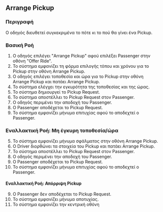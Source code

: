 ## Arrange Pickup

### Περιγραφή

Ο οδηγός διευθετεί συγκεκριμένα το πότε κι το πού θα γίνει ένα Pickup.

### Βασική Ροή

1. Ο οδηγός επιλέγει "Arrange Pickup" αφού επιλέξει Passenger στην οθόνη "Offer Ride".
2. Το σύστημα εμφανίζει τη φόρμα επιλογής τόπου και χρόνου για το Pickup στην οθόνη Arrange Pickup.
3. Ο οδηγός επιλέγει τοποθεσία και ώρα για το Pickup στην οθόνη Arrange Pickup και πατάει Arrange Pickup.
4. Το σύστημα ελέγχει την εγκυρότητα της τοποθεσίας και της ώρας.
5. Το σύστημα δημιουργεί το Pickup Request.
6. Το σύστημα αποστέλλει το Pickup Request στον Passenger.
7. Ο οδηγός περιμένει την αποδοχή του Passenger.
8. Ο Passenger αποδέχεται το Pickup Request.
9. Το σύστημα εμφανίζει μήνυμα επιτυχίας αφού το αποδεχτεί ο Passenger.

### Εναλλακτική Ροή: Μη έγκυρη τοποθεσία/ώρα

5. Το σύστημα εμφανίζει μήνυμα σφάλματος στην οθόνη Arrange Pickup.
6. Ο Driver διορθώνει τα στοιχεία του Pickup και πατάει Arrange Pickup.
7. Το σύστημα αποστέλλει το Pickup Request στον Passenger.
8. Ο οδηγός περιμένει την αποδοχή του Passenger.
9. Ο Passenger αποδέχεται το Pickup Request.
10. Το σύστημα εμφανίζει μήνυμα επιτυχίας αφού το αποδεχτεί ο Passenger.

#### Εναλλακτική Ροή: Απόρριψη Pickup

9. Ο Passenger δεν αποδέχεται το Pickup Request.
10. Το σύστημα εμφανίζει μήνυμα αποτυχίας.
11. Το σύστημα εμφανίζει την κεντρική οθόνη 
